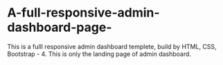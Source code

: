 # A-full-responsive-admin-dashboard-page-
This is a fulll responsive admin dashboard templete, build by HTML, CSS, Bootstrap - 4. This is only the landing page of admin dashboard.
